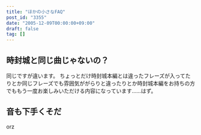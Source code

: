 ```yaml
---
title: "ほかの小さなFAQ"
post_id: "3355"
date: "2005-12-09T00:00:00+09:00"
draft: false
tag: []
---
```



## 時封城と同じ曲じゃないの？

同じですが違います。
ちょっとだけ時封城本編とは違ったフレーズが入ってたりとか同じフレーズでも雰囲気ががらりと違ったりとか時封城本編をお持ちの方でももう一度お楽しみいただける内容になっています……はず。

## 音も下手くそだ

orz
